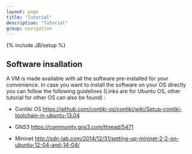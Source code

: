 ```yaml
---
layout: page
title: "Tutorial"
description: "Tutorial"
group: navigation
---
```

{% include JB/setup %}

## Software insallation

A VM is made available with all the software pre-installed for your convenience. 
In case you want to install the software on your OS directly you can follow the following guidelines (Links are for Ubuntu OS, other tutorial for other OS can also be found) :

* Contiki OS <https://github.com/contiki-os/contiki/wiki/Setup-contiki-toolchain-in-ubuntu-13.04>

* GNS3 <https://community.gns3.com/thread/5471>

* Mininet <http://sdn-lab.com/2014/12/31/setting-up-mininet-2-2-on-ubuntu-12-04-and-14-04/>


